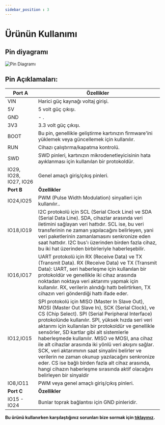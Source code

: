 ```yaml
---
sidebar_position : 3
---
```





# Ürünün Kullanımı


## Pin diyagramı

![Pin Diagramı](./image/DegzMizuRp2040KontrolKarti4.png)


 ## Pin  Açıklamaları:




 
|Port A                 | Özellikler                                                                                                                                                                                                                                     |
|----------------------------|--------------------------------------------------------------------------------------------------------------------------------------------------------------------------------------------------------------------------------------------|
|VIN| Harici güç kaynağı voltaj girişi.|
5V| 5 volt güç çıkışı.|
|GND| - .
|3V3 |3.3 volt güç çıkışı.
|BOOT| Bu pin, genellikle geliştirme kartınızın firmware'ini yüklemek veya güncellemek için kullanılır.|
RUN| Cihazı çalıştırma/kapatma kontrolü.|
|SWD|SWD pinleri, kartınızın mikrodenetleyicisinin hata ayıklanması için kullanılan bir protokoldür.
|IO29, IO28, IO27, IO26| Genel amaçlı giriş/çıkış pinleri.
 **Port B**                | **Özellikler**                                                  |
|     IO24,IO25         |      PWM (Pulse Width Modulation) sinyalleri için kullanılır..|
IO18,IO19|I2C protokolü için SCL (Serial Clock Line) ve SDA (Serial Data Line).       SDA, cihazlar arasında veri iletimini sağlayan veri hattıdır. SCL ise, bu veri transferinin ne zaman yapılacağını belirleyen, yani veri paketlerinin zamanlamasını senkronize eden saat hattıdır. I2C bus'ı üzerinden birden fazla cihaz, bu iki hat üzerinden birbirleriyle haberleşebilir.|
|IO16,IO17| UART protokolü için RX (Receive Data) ve TX (Transmit Data). RX (Receive Data) ve TX (Transmit Data): UART, seri haberleşme için kullanılan bir protokoldür ve genellikle iki cihaz arasında noktadan noktaya veri aktarımı yapmak için kullanılır. RX, verilerin alındığı hattı belirtirken, TX cihazın veri gönderdiği hattı ifade eder.|
|IO12,IO15| SPI protokolü için MISO (Master In Slave Out), MOSI (Master Out Slave In), SCK (Serial Clock), ve CS (Chip Select). SPI (Serial Peripheral Interface) protokolünde kullanılır. SPI, yüksek hızda seri veri aktarımı için kullanılan bir protokoldür ve genellikle sensörler, SD kartlar gibi alt sistemlerle haberleşmede kullanılır. MISO ve MOSI, ana cihaz ile alt cihazlar arasında iki yönlü veri akışını sağlar. SCK, veri aktarımının saat sinyalini belirler ve verilerin ne zaman okunup yazılacağını senkronize eder. CS ise bağlı birden fazla alt cihaz arasında, hangi cihazın haberleşme sırasında aktif olacağını belirleyen bir sinyaldir|
| IO8,IO11 | PWM veya genel amaçlı giriş/çıkış pinleri. |
|**Port C**                 | **Özellikler**                                               |
|IO15 - IO24 | Bunlar toprak bağlantısı için GND pinleridir.  





**Bu ürünü kullanırken karşılaştığınız  sorunları  bize sormak için  [tıklayınız](https://forum.degzrobotics.com/).**  